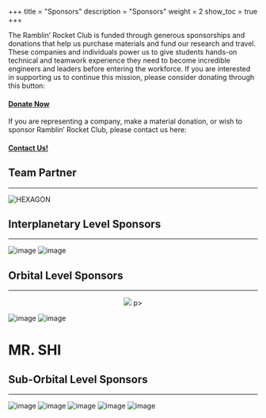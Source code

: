 +++
title = "Sponsors"
description = "Sponsors"
weight = 2
show_toc = true
+++




The Ramblin’ Rocket Club is funded through generous sponsorships and donations that help us purchase materials and fund our research and travel. These companies and individuals power us to give students hands-on technical and teamwork experience they need to become incredible engineers and leaders before entering the workforce. If you are interested in supporting us to continue this mission, please consider donating through this button:

#### [**Donate Now**](https://epay.gatech.edu/C20793_ustores/web/product_detail.jsp?PRODUCTID=5070)

If you are representing a company, make a material donation, or wish to sponsor Ramblin’ Rocket Club, please contact us here:

#### [**Contact Us!**](mailto:ramblinrocketclub@gmail.com)

## **Team Partner** 
---
![HEXAGON](https://user-images.githubusercontent.com/116322179/198417955-f17ac361-68df-4a44-9075-0f2138269ed1.jpeg)

## **Interplanetary Level Sponsors**
---
![image](https://user-images.githubusercontent.com/116322179/198418053-d9a26b7c-6406-440d-a89e-bfe60599158b.png)
![image](https://user-images.githubusercontent.com/116322179/198418178-e45ff716-9100-4311-b34e-90a4c0a512ad.png)



## **Orbital Level Sponsors**
---
<p align="center">
    <img src="https://user-images.githubusercontent.com/116322179/198418332-a49f00c8-ea4d-4761-80f6-c352c1fe63f8.png">
p>



![image](https://user-images.githubusercontent.com/116322179/199856092-f239473f-71f0-4d6d-af68-ad396718dc98.png)
![image](https://user-images.githubusercontent.com/116322179/198419345-90835990-7477-4fe5-84e9-00970126cbef.png)


# **MR. SHI**


## **Sub-Orbital Level Sponsors**
---
![image](https://user-images.githubusercontent.com/116322179/198418676-0a3de07d-23ba-4df8-b5d2-b33dbe6b6fd3.png)
![image](https://user-images.githubusercontent.com/116322179/198418705-d6e60765-8b8c-4f1e-9304-d21a40e440c1.png)
![image](https://user-images.githubusercontent.com/116322179/198418734-4000741b-ea36-4fdc-a56b-6dad9e997421.png)
![image](https://user-images.githubusercontent.com/116322179/198418783-3c9f7744-6b78-402e-a9e3-2cf49d00391f.png)
![image](https://user-images.githubusercontent.com/116322179/198419182-0759cf46-e8b0-4c0a-a92a-cf404ffc737e.png)



